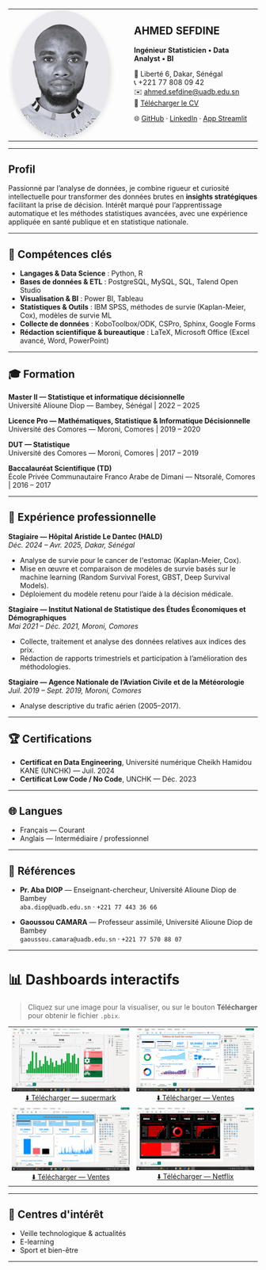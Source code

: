 <table>
  <tr>
    <td width="220" valign="top">
      <img src="photo_id.jpeg" alt="Photo de profil — Ahmed Sefdine" width="200" style="border-radius:50%; box-shadow: 0 4px 12px rgba(0,0,0,0.12)"/>
    </td>
    <td valign="top" style="padding-left:20px;">
      <h2>AHMED SEFDINE</h2>
      <p><strong>Ingénieur Statisticien • Data Analyst • BI</strong></p>
      <p>
        📍 Liberté 6, Dakar, Sénégal<br/>
        📞 +221 77 808 09 42<br/>
        ✉️ <a href="mailto:ahmed.sefdine@uadb.edu.sn">ahmed.sefdine@uadb.edu.sn</a><br/>
        📄 <a href="cv/CV-AHMED-SEFDINE.pdf" target="_blank">Télécharger le CV</a>
      </p>
      <p>
        🌐 <a href="https://github.com/sefdineahmed" target="_blank">GitHub</a> ·
        <a href="https://www.linkedin.com/in/sefdineahmed/" target="_blank">LinkedIn</a> ·
        <a href="https://shahidi-ai.streamlit.app/" target="_blank">App Streamlit</a>
      </p>
    </td>
  </tr>
</table>


---

## Profil
Passionné par l’analyse de données, je combine rigueur et curiosité intellectuelle pour transformer des données brutes en **insights stratégiques** facilitant la prise de décision. Intérêt marqué pour l’apprentissage automatique et les méthodes statistiques avancées, avec une expérience appliquée en santé publique et en statistique nationale.

---

## 🔎 Compétences clés

- **Langages & Data Science** : Python, R  
- **Bases de données & ETL** : PostgreSQL, MySQL, SQL, Talend Open Studio  
- **Visualisation & BI** : Power BI, Tableau  
- **Statistiques & Outils** : IBM SPSS, méthodes de survie (Kaplan-Meier, Cox), modèles de survie ML  
- **Collecte de données** : KoboToolbox/ODK, CSPro, Sphinx, Google Forms  
- **Rédaction scientifique & bureautique** : LaTeX, Microsoft Office (Excel avancé, Word, PowerPoint)  

---

## 🎓 Formation

**Master II — Statistique et informatique décisionnelle**  
Université Alioune Diop — Bambey, Sénégal | 2022 – 2025

**Licence Pro — Mathématiques, Statistique & Informatique Décisionnelle**  
Université des Comores — Moroni, Comores | 2019 – 2020

**DUT — Statistique**  
Université des Comores — Moroni, Comores | 2017 – 2019

**Baccalauréat Scientifique (TD)**  
École Privée Communautaire Franco Arabe de Dimani — Ntsoralé, Comores | 2016 – 2017

---

## 💼 Expérience professionnelle

**Stagiaire — Hôpital Aristide Le Dantec (HALD)**  
_Déc. 2024 – Avr. 2025, Dakar, Sénégal_  
- Analyse de survie pour le cancer de l'estomac (Kaplan-Meier, Cox).  
- Mise en œuvre et comparaison de modèles de survie basés sur le machine learning (Random Survival Forest, GBST, Deep Survival Models).  
- Déploiement du modèle retenu pour l’aide à la décision médicale.

**Stagiaire — Institut National de Statistique des Études Économiques et Démographiques**  
_Mai 2021 – Déc. 2021, Moroni, Comores_  
- Collecte, traitement et analyse des données relatives aux indices des prix.  
- Rédaction de rapports trimestriels et participation à l’amélioration des méthodologies.

**Stagiaire — Agence Nationale de l’Aviation Civile et de la Météorologie**  
_Juil. 2019 – Sept. 2019, Moroni, Comores_  
- Analyse descriptive du trafic aérien (2005–2017).  

---

## 🏆 Certifications
- **Certificat en Data Engineering**, Université numérique Cheikh Hamidou KANE (UNCHK) — Juil. 2024  
- **Certificat Low Code / No Code**, UNCHK — Déc. 2023

---

## 🌐 Langues
- Français — Courant  
- Anglais — Intermédiaire / professionnel

---

## 📇 Références
- **Pr. Aba DIOP** — Enseignant-chercheur, Université Alioune Diop de Bambey  
  `aba.diop@uadb.edu.sn` · `+221 77 443 36 66`

- **Gaoussou CAMARA** — Professeur assimilé, Université Alioune Diop de Bambey  
  `gaoussou.camara@uadb.edu.sn` · `+221 77 570 88 07`

---
# 📊 Dashboards interactifs

> Cliquez sur une image pour la visualiser, ou sur le bouton **Télécharger** pour obtenir le fichier `.pbix`.

<table align="center">
  <tr>
    <td align="center">
      <img src="dashboard/N1.png" alt="Dashboard N1" width="600"/>
      <br/>
      <a href="dashboard/supermark.pbix" download>⬇️ Télécharger — supermark</a>
    </td>
    <td align="center">
      <img src="dashboard/N2.png" alt="Dashboard N2" width="600"/>
      <br/>
      <a href="dashboard/Netflix analyst.pbix" download>⬇️ Télécharger — Ventes</a>
    </td>
  </tr>
  <tr>
    <td align="center">
      <img src="dashboard/N3.png" alt="Dashboard N3" width="600"/>
      <br/>
      <a href="dashboard/Sales_Dashboard.pbix" download>⬇️ Télécharger — Ventes</a>
    </td>
    <td align="center">
      <img src="dashboard/N4.png" alt="Dashboard N4" width="600"/>
      <br/>
      <a href="dashboard/Sales_Dashboard.pbix" download>⬇️ Télécharger — Netflix</a>
    </td>
  </tr>
</table>

---

## 🎯 Centres d'intérêt
- Veille technologique & actualités  
- E-learning  
- Sport et bien-être

---
